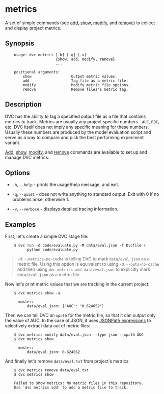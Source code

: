 # metrics

A set of simple commands (see [add](/doc/commands-reference/metrics-add),
[show](/doc/commands-reference/metrics-show),
[modify](/doc/commands-reference/metrics-modify), and
[remove](/doc/commands-reference/metrics-remove)) to collect and display project
metrics.

## Synopsis

```usage
    usage: dvc metrics [-h] [-q] [-v]
                       {show, add, modify, remove}
                       ...

    positional arguments:
        show                  Output metric values.
        add                   Tag file as a metric file.
        modify                Modify metric file options.
        remove                Remove files's metric tag.
```

## Description

DVC has the ability to tag a specified output file as a file that contains
metrics to track. Metrics are usually any project specific numbers - `AUC`,
`ROC`, etc. DVC itself does not imply any specific meaning for these numbers.
Usually these numbers are produced by the model evaluation script and serve as
a way to compare and pick the best performing experiment variant.

[Add](/doc/commands-reference/metrics-add),
[show](/doc/commands-reference/metrics-show),
[modify](/doc/commands-reference/metrics-modify),
and [remove](/doc/commands-reference/metrics-remove) commands are available to
set up and manage DVC metrics.

## Options

* `-h`, `--help` - prints the usage/help message, and exit.

* `-q`, `--quiet` - does not write anything to standard output. Exit with 0 if
  no problems arise, otherwise 1.

* `-v`, `--verbose` - displays detailed tracing information.

## Examples

First, let's create a simple DVC stage file:

```dvc
    $ dvc run -d code/evaluate.py -M data/eval.json -f Dvcfile \
          python code/evaluate.py
```

> `-M|--metrics-no-cache` is telling DVC to mark `data/eval.json` as a metric
file. Using this option is equivalent to using `-O|--outs-no-cache` and then
using `dvc metrics add data/eval.json` to explicitly mark `data/eval.json` as a
metric file.

Now let's print metric values that we are tracking in the current project:

```dvc
    $ dvc metrics show -a

      master:
          data/eval.json: {"AUC": "0.624652"}
```

Then we can tell DVC an `xpath` for the metric file, so that it can output
only the value of AUC.
In the case of JSON, it uses
[JSONPath expressions](https://goessner.net/articles/JsonPath/index.html) to
selectively extract data out of metric files:

```dvc
    $ dvc metrics modify data/eval.json --type json --xpath AUC
    $ dvc metrics show

      master:
          data/eval.json: 0.624652
```

And finally let's remove `data/eval.txt` from project's metrics:

```dvc
    $ dvc metrics remove data/eval.txt
    $ dvc metrics show

    Failed to show metrics: No metric files in this repository.
    Use 'dvc metrics add' to add a metric file to track.
```
